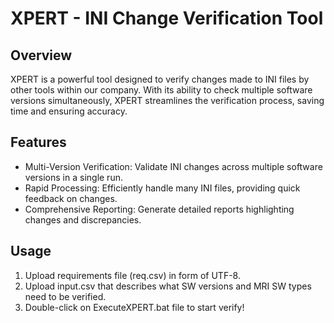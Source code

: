 # XPERT - INI Change Verification Tool
## Overview
XPERT is a powerful tool designed to verify changes made to INI files by other tools within our company. With its ability to check multiple software versions simultaneously, XPERT streamlines the verification process, saving time and ensuring accuracy.

## Features
- Multi-Version Verification: Validate INI changes across multiple software versions in a single run.
- Rapid Processing: Efficiently handle many INI files, providing quick feedback on changes.
- Comprehensive Reporting: Generate detailed reports highlighting changes and discrepancies.

## Usage
1. Upload requirements file (req.csv) in form of UTF-8.
2. Upload input.csv that describes what SW versions and MRI SW types need to be verified.
3. Double-click on ExecuteXPERT.bat file to start verify!